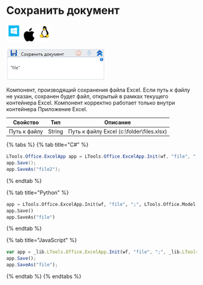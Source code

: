 # Сохранить документ

![](<../../../.gitbook/assets/image (100) (1) (1) (1) (1) (1) (143).png>)

![](<../../../.gitbook/assets/image (283).png>)

Компонент, производящий сохранения файла Excel. Если путь к файлу не указан, сохранен будет файл, открытый в рамках текущего контейнера Excel. Компонент корректно работает только внутри контейнера Приложение Excel.

| Свойство     | Тип    | Описание                                  |
| ------------ | ------ | ----------------------------------------- |
| Путь к файлу | String | Путь к файлу Excel (c:\folder\files.xlsx) |

{% tabs %}
{% tab title="C#" %}
```csharp
LTools.Office.ExcelApp app = LTools.Office.ExcelApp.Init(wf, "file", ";", LTools.Office.Model.InteropTypes.DX);
app.Save();
app.SaveAs("file2");
```
{% endtab %}

{% tab title="Python" %}
```python
app = LTools.Office.ExcelApp.Init(wf, "file", ";", LTools.Office.Model.InteropTypes.DX)
app.Save()
app.SaveAs("file")
```
{% endtab %}

{% tab title="JavaScript" %}
```javascript
var app = _lib.LTools.Office.ExcelApp.Init(wf, "file", ";", _lib.LTools.Office.Model.InteropTypes.DX);
app.Save();
app.SaveAs("file");
```
{% endtab %}
{% endtabs %}
